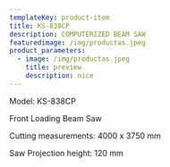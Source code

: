 ```yaml
---
templateKey: product-item
title: KS-838CP
description: COMPUTERIZED BEAM SAW
featuredimage: /img/productas.jpeg
product_parameters:
  - image: /img/productas.jpeg
    title: preview
    description: nice
---
```

Model: KS-838CP

Front Loading Beam Saw

Cutting measurements: 4000 x 3750 mm

Saw Projection height: 120 mm